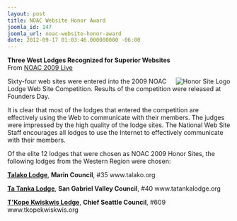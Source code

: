 ```yaml
---
layout: post
title: NOAC Website Honor Award
joomla_id: 147
joomla_url: noac-website-honor-award
date: 2012-09-17 01:03:46.000000000 -06:00
---
```

<p><strong>Three West Lodges Recognized for Superior Websites</strong><br>
   From <a href="http://www.oa-bsa.org/events/n2009/live/competitionresults/websitecomp2009.htm" target="_blank">NOAC 2009 Live</a></p>
<p><img src="images/2009honorsite.jpg" alt="Honor Site Logo" border="0" align="right">Sixty-four web sites were entered into the 2009 NOAC Lodge Web Site Competition. Results of the competition were released at Founders Day.</p>
<p>It is clear that most of the lodges that entered the competition are effectively using the Web to communicate with their members. The judges were impressed by the high quality of the lodge sites. The National Web Site Staff encourages all lodges to use the Internet to effectively communicate with their members.</p>
<p>Of the elite 12 lodges that were chosen as NOAC 2009 Honor Sites, the following lodges from the Western Region were chosen:</p>
<p><a href="http://www.talako.org/"><strong>Talako Lodge</strong></a>, <strong>Marin Council</strong>, #35 www.talako.org</p>
<p><a href="http://www.tatankalodge.org"><strong>Ta Tanka Lodge</strong></a>, <strong>San Gabriel Valley Council</strong>, #40 www.tatankalodge.org</p>
<p><a href="http://www.tkopekwiskwis.org"><strong>T'Kope Kwiskwis Lodge</strong></a>, <strong>Chief Seattle Council</strong>, #609  www.tkopekwiskwis.org</p>
